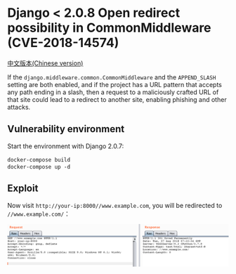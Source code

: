 # Django < 2.0.8 Open redirect possibility in CommonMiddleware (CVE-2018-14574)

[中文版本(Chinese version)](README.zh-cn.md)

If the `django.middleware.common.CommonMiddleware` and the `APPEND_SLASH` setting are both enabled, and if the project has a URL pattern that accepts any path ending in a slash, then a request to a maliciously crafted URL of that site could lead to a redirect to another site, enabling phishing and other attacks.

## Vulnerability environment

Start the environment with Django 2.0.7:

```
docker-compose build
docker-compose up -d
```

## Exploit

Now visit `http://your-ip:8000//www.example.com`, you will be redirected to `//www.example.com/`：

![](1.png)
